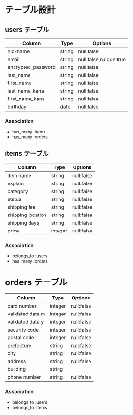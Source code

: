 # テーブル設計
## users テーブル
| Column           | Type      | Options                 |
|------------------|-----------|-------------------------|
|nickname          | string    |null:false               |
|email             | string    |null:false,nuique:true   |
|encrypted_password| string    |null:false               |
|last_name         | string    |null:false               |
|first_name        | string    |null:false               |
|last_name_kana    | string    |null:false               |
|first_name_kana   | string    |null:false               |
|birthday          | date      |null:false               |
### Association
- has_many :items
- has_many :orders

## items テーブル
| Column          | Type      | Options      |
|-----------------|-----------|--------------|
|item name        | string    |null:false    |
|explain          | string    |null:false    |
|category         | string    |null:false    |
|status           | string    |null:false    |
|shipping fee     | string    |null:false    |
|shipping location| string    |null:false    |
|shipping days    | string    |null:false    |
|price            | integer   |null:false    |
### Association
- belongs_to :users
- has_many :orders

# orders テーブル
| Column          | Type      | Options      |
|-----------------|-----------|--------------|
|card number      | integer   |null:false    |
|validated data m | integer   |null:false    |
|validated data y | integer   |null:false    |
|security code    | integer   |null:false    |
|postal code      | integer   |null:false    |
|prefecture       | string    |null:false    |
|city             | string    |null:false    |
|address          | string    |null:false    |
|building         | string    |              |
|phone number     | string    |null:false    |

### Association

- belongs_to :users
- belongs_to :items